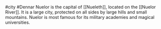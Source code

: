 #city #Dennar 
Nuelor is the capital of [[Nueleth]], located on the [[Nuelor River]]. It is a large city, protected on all sides by large hills and small mountains. Nuelor is most famous for its military academies and magical universities.